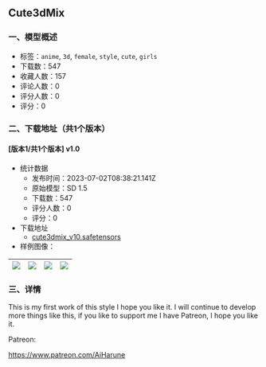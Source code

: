 ## Cute3dMix
### 一、模型概述

- 标签：`anime`, `3d`, `female`, `style`, `cute`, `girls`
- 下载数：547
- 收藏人数：157
- 评论人数：0
- 评分人数：0
- 评分：0

### 二、下载地址（共1个版本）

#### [版本1/共1个版本] v1.0

- 统计数据
  - 发布时间：2023-07-02T08:38:21.141Z
  - 原始模型：SD 1.5
  - 下载数：547
  - 评分人数：0
  - 评分：0
- 下载地址
  - [cute3dmix_v10.safetensors](https://civitai.com/api/download/models/108523)
- 样例图像：

| <img src="https://image.civitai.com/xG1nkqKTMzGDvpLrqFT7WA/eac5579c-011b-4c58-b8ce-5c5b0bc19455/width=450/1369875.jpeg" /> | <img src="https://image.civitai.com/xG1nkqKTMzGDvpLrqFT7WA/b29a2f3c-96fb-4a2c-a7a5-0aa4b4a12bf5/width=450/1369870.jpeg" /> | <img src="https://image.civitai.com/xG1nkqKTMzGDvpLrqFT7WA/130a8073-50fb-4aaa-953a-a3ea16ac91f0/width=450/1369871.jpeg" /> | <img src="https://image.civitai.com/xG1nkqKTMzGDvpLrqFT7WA/9d750e5a-4880-45a6-ba80-a8438e79288e/width=450/1369874.jpeg" /> |
| ---- | ---- | ---- | ---- |


### 三、详情
<p>This is my first work of this style I hope you like it. I will continue to develop more things like this, if you like to support me I have Patreon, I hope you like it.</p><p>Patreon:</p><p><a target="_blank" rel="ugc" href="https://www.patreon.com/AiHarune">https://www.patreon.com/AiHarune</a></p>